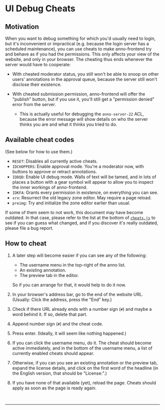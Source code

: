 ﻿
UI Debug Cheats
===============


Motivation
----------

When you want to debug something for which you'd usually need to login,
but it's inconvenient or impractical (e.g. because the login server has
a scheduled maintenance), you can use cheats to make anno-frontend try
and behave as if you had the permissions.
This only affects your view of the website, and only in your browser.
The cheating thus ends whenever the server would have to cooperate:

* With cheated moderator status, you still won't be able to snoop on
  other users' annotations in the approval queue, because the server
  still won't disclose their existence.

* With cheated submission permission, anno-frontend will offer the
  "publish" button, but if you use it, you'll still get a "permission
  denied" error from the server.
  * This is actually useful for debugging the `anno-server-22` ACL,
    because the error message will show details on who the server thinks
    you are and what it thinks you tried to do.



Available cheat codes
---------------------

(See below for how to use them.)

* `RESET`: Disables all currently active cheats.
* `IDCHOPPERS`: Enable approval mode.
  You're a moderator now, with buttons to approve or retract annotations.
* `IDDQD`: Enable UI debug mode.
  Walls of text will be tamed, and in lots of places a button with
  a gear symbol will appear to allow you to inspect the inner workings
  of anno-frontend.
* `IDKFA`: Grants every permission in existence, on everything you can see.
* `xrx`: Resurrect the old legacy zone editor. May require a page reload.
* `preimg`: Try and initialize the zone editor earlier than usual.


If some of them seem to not work, this document may have become outdated.
In that case, please refer to the list at the bottom of
[`cheats.js`](cheats.js) to see if you can guess what changed,
and if you discover it's really outdated, please file a bug report.



How to cheat
------------

1.  A later step will become easier if you can see any of the following:

    * The username menu in the top-right of the anno list.
    * An existing annotation.
    * The preview tab in the editor.

    So if you can arrange for that, it would help to do it now.

1.  In your browser's address bar, go to the end of the website URL.
    (Usually: Click the address, press the "End" key.)

1.  Check if there URL already ends with a number sign (`#`) and maybe a
    word behind it. If so, delete that part.

1.  Append number sign (`#`) and the cheat code.

1.  Press enter. (Ideally, it will seem like nothing happened.)

1.  If you can click the username menu, do it.
    The cheat should become active immediately, and in the bottom of the
    username menu, a list of currently enabled cheats should appear.

1.  Otherwise, if you can you see an existing annotation or the preview tab,
    expand the license details, and click on the first word of the headline
    (in the English version, that should be "License:".)

1.  If you have none of that available (yet), reload the page.
    Cheats should apply as soon as the page is ready again.






















&nbsp;

-----
